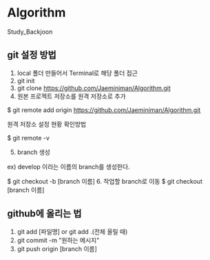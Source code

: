 # Algorithm
Study_Backjoon

## git 설정 방법
1. local 폴더 만들어서 Terminal로 해당 폴더 접근
2. git init
3. git clone https://github.com/Jaeminiman/Algorithm.git
4. 원본 프로젝트 저장소를 원격 저장소로 추가
  
$ git remote add origin https://github.com/Jaeminiman/Algorithm.git
  
원격 저장소 설정 현황 확인방법
  
$ git remote -v
  
5. branch 생성

  ex) develop 이라는 이름의 branch를 생성한다.
  
  $ git checkout -b [branch 이름]
6. 작업할 branch로 이동
  $ git checkout [branch 이름]

## github에 올리는 법
1. git add [파일명] or git add .(전체 올릴 때)
2. git commit -m "원하는 메시지"
3. git push origin [branch 이름]

